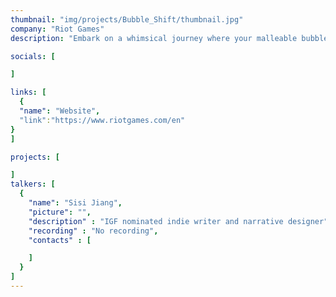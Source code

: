 ```yaml
---
thumbnail: "img/projects/Bubble_Shift/thumbnail.jpg"
company: "Riot Games"
description: "Embark on a whimsical journey where your malleable bubble gum avatar masters the art of transformation, morphing into various forms to navigate a world where the environment itself guides your path. Discover the enchanting mechanics of shape-shifting as you adapt to the ever-changing landscapes, turning each twist and turn into an adventure that tests the limits of your bubble-gummed ingenuity."

socials: [

]

links: [
  {
  "name": "Website",
  "link":"https://www.riotgames.com/en"
}
]

projects: [

]
talkers: [
  {
    "name": "Sisi Jiang",
    "picture": "",
    "description" : "IGF nominated indie writer and narrative designer",
    "recording" : "No recording",
    "contacts" : [

    ]
  }
]
---
```

